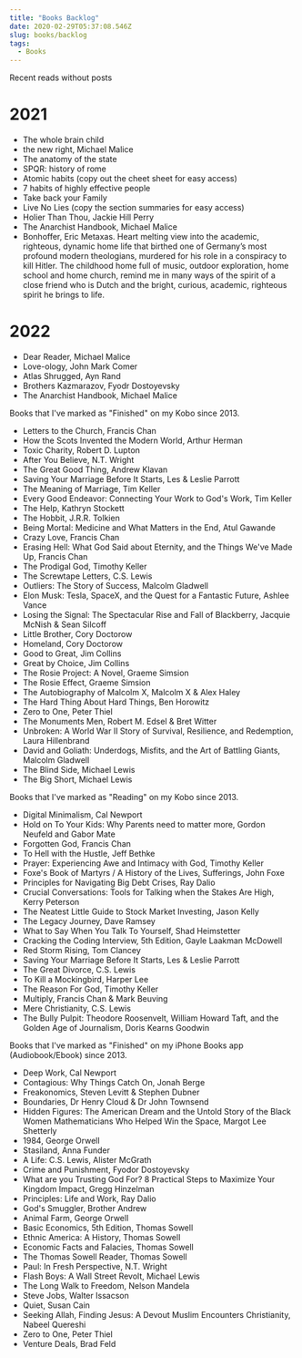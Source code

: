```yaml
---
title: "Books Backlog"
date: 2020-02-29T05:37:08.546Z
slug: books/backlog
tags:
  - Books
---
```


Recent reads without posts

# 2021

- The whole brain child
- the new right, Michael Malice
- The anatomy of the state
- SPQR: history of rome
- Atomic habits (copy out the cheet sheet for easy access)
- 7 habits of highly effective people
- Take back your Family
- Live No Lies (copy the section summaries for easy access)
- Holier Than Thou, Jackie Hill Perry
- The Anarchist Handbook, Michael Malice
- Bonhoffer, Eric Metaxas. Heart melting view into the academic, righteous, dynamic home life that birthed one of Germany’s most profound modern theologians, murdered for his role in a conspiracy to kill Hitler. The childhood home full of music, outdoor exploration, home school and home church, remind me in many ways of the spirit of a close friend who is Dutch and the bright, curious, academic, righteous spirit he brings to life.

# 2022

- Dear Reader, Michael Malice
- Love-ology, John Mark Comer
- Atlas Shrugged, Ayn Rand
- Brothers Kazmarazov, Fyodr Dostoyevsky
- The Anarchist Handbook, Michael Malice

Books that I've marked as "Finished" on my Kobo since 2013.

- Letters to the Church, Francis Chan
- How the Scots Invented the Modern World, Arthur Herman
- Toxic Charity, Robert D. Lupton
- After You Believe, N.T. Wright
- The Great Good Thing, Andrew Klavan
- Saving Your Marriage Before It Starts, Les & Leslie Parrott
- The Meaning of Marriage, Tim Keller
- Every Good Endeavor: Connecting Your Work to God's Work, Tim Keller
- The Help, Kathryn Stockett
- The Hobbit, J.R.R. Tolkien
- Being Mortal: Medicine and What Matters in the End, Atul Gawande
- Crazy Love, Francis Chan
- Erasing Hell: What God Said about Eternity, and the Things We've Made Up, Francis Chan
- The Prodigal God, Timothy Keller
- The Screwtape Letters, C.S. Lewis
- Outliers: The Story of Success, Malcolm Gladwell
- Elon Musk: Tesla, SpaceX, and the Quest for a Fantastic Future, Ashlee Vance
- Losing the Signal: The Spectacular Rise and Fall of Blackberry, Jacquie McNish & Sean Silcoff
- Little Brother, Cory Doctorow
- Homeland, Cory Doctorow
- Good to Great, Jim Collins
- Great by Choice, Jim Collins
- The Rosie Project: A Novel, Graeme Simsion
- The Rosie Effect, Graeme Simsion
- The Autobiography of Malcolm X, Malcolm X & Alex Haley
- The Hard Thing About Hard Things, Ben Horowitz
- Zero to One, Peter Thiel
- The Monuments Men, Robert M. Edsel & Bret Witter
- Unbroken: A World War II Story of Survival, Resilience, and Redemption, Laura Hillenbrand
- David and Goliath: Underdogs, Misfits, and the Art of Battling Giants, Malcolm Gladwell
- The Blind Side, Michael Lewis
- The Big Short, Michael Lewis

Books that I've marked as "Reading" on my Kobo since 2013.

- Digital Minimalism, Cal Newport
- Hold on To Your Kids: Why Parents need to matter more, Gordon Neufeld and Gabor Mate
- Forgotten God, Francis Chan
- To Hell with the Hustle, Jeff Bethke
- Prayer: Experiencing Awe and Intimacy with God, Timothy Keller
- Foxe's Book of Martyrs / A History of the Lives, Sufferings, John Foxe
- Principles for Navigating Big Debt Crises, Ray Dalio
- Crucial Conversations: Tools for Talking when the Stakes Are High, Kerry Peterson
- The Neatest Little Guide to Stock Market Investing, Jason Kelly
- The Legacy Journey, Dave Ramsey
- What to Say When You Talk To Yourself, Shad Heimstetter
- Cracking the Coding Interview, 5th Edition, Gayle Laakman McDowell
- Red Storm Rising, Tom Clancey
- Saving Your Marriage Before It Starts, Les & Leslie Parrott
- The Great Divorce, C.S. Lewis
- To Kill a Mockingbird, Harper Lee
- The Reason For God, Timothy Keller
- Multiply, Francis Chan & Mark Beuving
- Mere Christianity, C.S. Lewis
- The Bully Pulpit: Theodore Roosenvelt, William Howard Taft, and the Golden Age of Journalism, Doris Kearns Goodwin

Books that I've marked as "Finished" on my iPhone Books app (Audiobook/Ebook) since 2013.

- Deep Work, Cal Newport
- Contagious: Why Things Catch On, Jonah Berge
- Freakonomics, Steven Levitt & Stephen Dubner
- Boundaries, Dr Henry Cloud & Dr John Townsend
- Hidden Figures: The American Dream and the Untold Story of the Black Women Mathematicians Who Helped Win the Space, Margot Lee Shetterly
- 1984, George Orwell
- Stasiland, Anna Funder
- A Life: C.S. Lewis, Alister McGrath
- Crime and Punishment, Fyodor Dostoyevsky
- What are you Trusting God For? 8 Practical Steps to Maximize Your Kingdom Impact, Gregg Hinzelman
- Principles: Life and Work, Ray Dalio
- God's Smuggler, Brother Andrew
- Animal Farm, George Orwell
- Basic Economics, 5th Edition, Thomas Sowell
- Ethnic America: A History, Thomas Sowell
- Economic Facts and Falacies, Thomas Sowell
- The Thomas Sowell Reader, Thomas Sowell
- Paul: In Fresh Perspective, N.T. Wright
- Flash Boys: A Wall Street Revolt, Michael Lewis
- The Long Walk to Freedom, Nelson Mandela
- Steve Jobs, Walter Issacson
- Quiet, Susan Cain
- Seeking Allah, Finding Jesus: A Devout Muslim Encounters Christianity, Nabeel Quereshi
- Zero to One, Peter Thiel
- Venture Deals, Brad Feld
